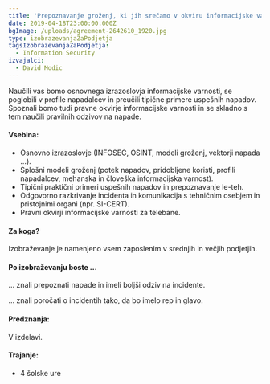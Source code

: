 ```yaml
---
title: 'Prepoznavanje groženj, ki jih srečamo v okviru informacijske varnosti'
date: 2019-04-18T23:00:00.000Z
bgImage: /uploads/agreement-2642610_1920.jpg
type: izobrazevanjaZaPodjetja
tagsIzobrazevanjaZaPodjetja:
  - Information Security
izvajalci:
  - David Modic
---
```

Naučili vas bomo osnovnega izrazoslovja informacijske varnosti, se poglobili v profile napadalcev in preučili tipične primere uspešnih napadov. Spoznali bomo tudi pravne okvirje informacijske varnosti in se skladno s tem naučili pravilnih odzivov na napade. 

#### Vsebina:

* Osnovno izrazoslovje (INFOSEC, OSINT, modeli groženj, vektorji napada ...).
* Splošni modeli groženj (potek napadov, pridobljene koristi, profili napadalcev, mehanska in človeška informacijska varnost).
* Tipični praktični primeri uspešnih napadov in prepoznavanje le-teh.
* Odgovorno razkrivanje incidenta in komunikacija s tehničnim osebjem in pristojnimi organi (npr. SI-CERT).
* Pravni okvirji informacijske varnosti za telebane.

#### Za koga?

Izobraževanje je namenjeno vsem zaposlenim v srednjih in večjih podjetjih.

#### Po izobraževanju boste ...

... znali prepoznati napade in imeli boljši odziv na incidente. 

... znali poročati o incidentih tako, da bo imelo rep in glavo.

#### Predznanja:

V izdelavi.

#### Trajanje:

* 4 šolske ure
